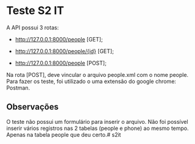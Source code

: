 Teste S2 IT
========================

A API possui 3 rotas:

  * http://127.0.0.1:8000/people [GET];

  * http://127.0.0.1:8000/people/{id} [GET];

  * http://127.0.0.1:8000/people [POST];

Na rota [POST], deve vincular o arquivo people.xml com o nome people.
Para fazer os teste, foi utilizado o uma extensão do google chrome: Postman.

Observações
--------------

O teste não possui um formulário para inserir o arquivo.
Não foi possível inserir vários registros nas 2 tabelas (people e phone) ao mesmo tempo.
Apenas na tabela people que deu certo.# s2it
